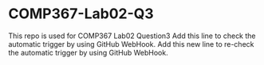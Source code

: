 # COMP367-Lab02-Q3
This repo is used for COMP367 Lab02 Question3
Add this line to check the automatic trigger by using GitHub WebHook.
Add this new line to re-check the automatic trigger by using GitHub WebHook.
